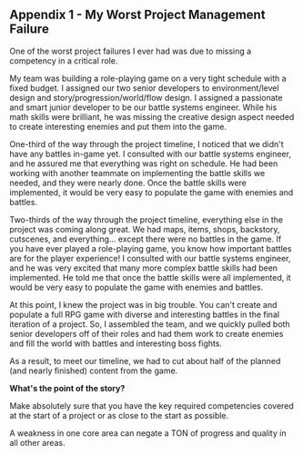 ## Appendix 1 - My Worst Project Management Failure

One of the worst project failures I ever had was due to missing a competency in a critical role.

My team was building a role-playing game on a very tight schedule with a fixed budget. I assigned our two senior developers to environment/level design and story/progression/world/flow design. I assigned a passionate and smart junior developer to be our battle systems engineer. While his math skills were brilliant, he was missing the creative design aspect needed to create interesting enemies and put them into the game.

One-third of the way through the project timeline, I noticed that we didn't have any battles in-game yet. I consulted with our battle systems engineer, and he assured me that everything was right on schedule. He had been working with another teammate on implementing the battle skills we needed, and they were nearly done. Once the battle skills were implemented, it would be very easy to populate the game with enemies and battles.

Two-thirds of the way through the project timeline, everything else in the project was coming along great. We had maps, items, shops, backstory, cutscenes, and everything... except there were no battles in the game. If you have ever played a role-playing game, you know how important battles are for the player experience! I consulted with our battle systems engineer, and he was very excited that many more complex battle skills had been implemented. He told me that once the battle skills were all implemented, it would be very easy to populate the game with enemies and battles.

At this point, I knew the project was in big trouble. You can't create and populate a full RPG game with diverse and interesting battles in the final iteration of a project. So, I assembled the team, and we quickly pulled both senior developers off of their roles and had them work to create enemies and fill the world with battles and interesting boss fights.

As a result, to meet our timeline, we had to cut about half of the planned (and nearly finished) content from the game.

**What's the point of the story?**

Make absolutely sure that you have the key required competencies covered at the start of a project or as close to the start as possible.

A weakness in one core area can negate a TON of progress and quality in all other areas.
